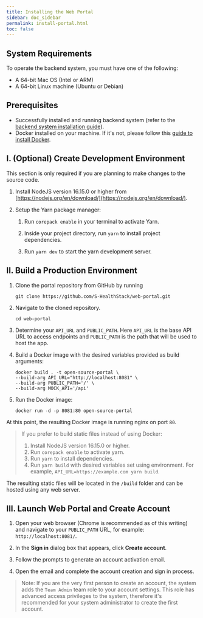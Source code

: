 ```yaml
---
title: Installing the Web Portal
sidebar: doc_sidebar
permalink: install-portal.html
toc: false
---
```


## System Requirements

To operate the backend system, you must have one of the following:

- A 64-bit Mac OS (Intel or ARM)
- A 64-bit Linux machine (Ubuntu or Debian)

## Prerequisites

- Successfully installed and running backend system (refer to the [backend system installation guide](install-backend.md)).
- Docker installed on your machine. If it's not, please follow this [guide to install Docker](https://docs.docker.com/get-docker/).

## I. (Optional) Create Development Environment

This section is only required if you are planning to make changes to the source code.

1. Install NodeJS version 16.15.0 or higher from [https://nodejs.org/en/download/](https://nodejs.org/en/download/).

2. Setup the Yarn package manager:

    1. Run `corepack enable` in your terminal to activate Yarn.

    2. Inside your project directory, run `yarn` to install project dependencies.

    3. Run `yarn dev` to start the yarn development server.

## II. Build a Production Environment

1. Clone the portal repository from GitHub by running 

    ```
    git clone https://github.com/S-HealthStack/web-portal.git
    ```

2. Navigate to the cloned repository.

    ```
    cd web-portal
    ```

3. Determine your `API_URL` and `PUBLIC_PATH`. Here `API_URL` is the base API URL to access endpoints and `PUBLIC_PATH` is the path that will be used to host the app.

4. Build a Docker image with the desired variables provided as build arguments:

    ```
    docker build . -t open-source-portal \
    --build-arg API_URL="http://localhost:8081" \
    --build-arg PUBLIC_PATH='/' \
    --build-arg MOCK_API='/api'
    ```

5. Run the Docker image:

    ```
    docker run -d -p 8081:80 open-source-portal
    ```

At this point, the resulting Docker image is running nginx on port `80`.

> If you prefer to build static files instead of using Docker:
>
> 1. Install NodeJS version 16.15.0 or higher.
> 2. Run `corepack enable` to activate yarn.
> 3. Run `yarn` to install dependencies.
> 4. Run `yarn build` with desired variables set using environment. For example, `API_URL=https://example.com yarn build`.

The resulting static files will be located in the `/build` folder and can be hosted using any web server.

## III. Launch Web Portal and Create Account

1. Open your web browser (Chrome is recommended as of this writing) and navigate to your `PUBLIC_PATH` URL, for example: `http://localhost:8081/`.

2. In the **Sign in** dialog box that appears, click **Create account**.

3. Follow the prompts to generate an account activation email.

4. Open the email and complete the account creation and sign in process.

> Note: If you are the very first person to create an account, the system adds the `Team Admin` team role to your account settings. This role has advanced access privileges to the system, therefore it's recommended for your system administrator to create the first account.

